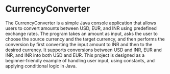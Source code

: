 # CurrencyConverter
The CurrencyConverter is a simple Java console application that allows users to convert amounts between USD, EUR, and INR using predefined exchange rates. The program takes an amount as input, asks the user to choose the source currency and the target currency, and then performs the conversion by first converting the input amount to INR and then to the desired currency. It supports conversions between USD and INR, EUR and INR, and INR into both USD and EUR. This project is designed as a beginner-friendly example of handling user input, using constants, and applying conditional logic in Java.
